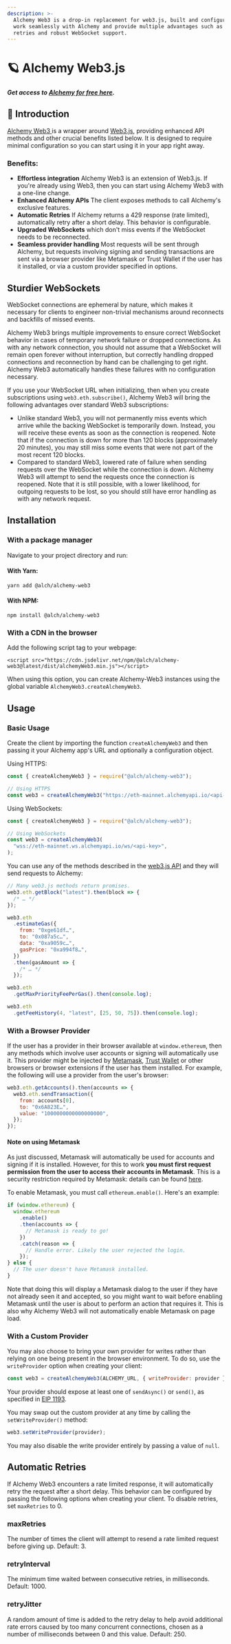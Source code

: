 ```yaml
---
description: >-
  Alchemy Web3 is a drop-in replacement for web3.js, built and configured to
  work seamlessly with Alchemy and provide multiple advantages such as automatic
  retries and robust WebSocket support.
---
```


# 🪐 Alchemy Web3.js

#### _Get access to_ [_Alchemy for free here_](https://alchemy.com/?r=e68b2f77-7fc7-4ef7-8e9c-cdfea869b9b5)_._

## :wave: Introduction&#x20;

[Alchemy Web3 ](https://github.com/alchemyplatform/alchemy-web3)is a wrapper around [Web3.js](https://web3js.readthedocs.io/en/v1.2.9/), providing enhanced API methods and other crucial benefits listed below. It is designed to require minimal configuration so you can start using it in your app right away.

### Benefits:

* **Effortless integration** Alchemy Web3 is an extension of Web3.js. If you're already using Web3, then you can start using Alchemy Web3 with a one-line change.
* **Enhanced Alchemy APIs** The client exposes methods to call Alchemy's exclusive features.
* **Automatic Retries** If Alchemy returns a 429 response (rate limited), automatically retry after a short delay. This behavior is configurable.
* **Upgraded WebSockets** which don't miss events if the WebSocket needs to be reconnected.
* **Seamless provider handling** Most requests will be sent through Alchemy, but requests involving signing and sending transactions are sent via a browser provider like Metamask or Trust Wallet if the user has it installed, or via a custom provider specified in options.

## Sturdier WebSockets

WebSocket connections are ephemeral by nature, which makes it necessary for clients to engineer non-trivial mechanisms around reconnects and backfills of missed events.

Alchemy Web3 brings multiple improvements to ensure correct WebSocket behavior in cases of temporary network failure or dropped connections. As with any network connection, you should not assume that a WebSocket will remain open forever without interruption, but correctly handling dropped connections and reconnection by hand can be challenging to get right. Alchemy Web3 automatically handles these failures with no configuration necessary.

If you use your WebSocket URL when initializing, then when you create subscriptions using `web3.eth.subscribe()`, Alchemy Web3 will bring the following advantages over standard Web3 subscriptions:

* Unlike standard Web3, you will not permanently miss events which arrive while the backing WebSocket is temporarily down. Instead, you will receive these events as soon as the connection is reopened. Note that if the connection is down for more than 120 blocks (approximately 20 minutes), you may still miss some events that were not part of the most recent 120 blocks.
* Compared to standard Web3, lowered rate of failure when sending requests over the WebSocket while the connection is down. Alchemy Web3 will attempt to send the requests once the connection is reopened. Note that it is still possible, with a lower likelihood, for outgoing requests to be lost, so you should still have error handling as with any network request.

## Installation&#x20;

### With a package manager

Navigate to your project directory and run:&#x20;

#### With Yarn:

```
yarn add @alch/alchemy-web3
```

#### With NPM:

```
npm install @alch/alchemy-web3
```

### With a CDN in the browser

Add the following script tag to your webpage:

```
<script src="https://cdn.jsdelivr.net/npm/@alch/alchemy-web3@latest/dist/alchemyWeb3.min.js"></script>
```

When using this option, you can create Alchemy-Web3 instances using the global variable `AlchemyWeb3.createAlchemyWeb3`.

## Usage

### Basic Usage

Create the client by importing the function `createAlchemyWeb3` and then passing it your Alchemy app's URL and optionally a configuration object.

Using HTTPS:

```javascript
const { createAlchemyWeb3 } = require("@alch/alchemy-web3");

// Using HTTPS
const web3 = createAlchemyWeb3("https://eth-mainnet.alchemyapi.io/<api-key>");
```

Using WebSockets:

```javascript
const { createAlchemyWeb3 } = require("@alch/alchemy-web3");

// Using WebSockets
const web3 = createAlchemyWeb3(
  "wss://eth-mainnet.ws.alchemyapi.io/ws/<api-key>",
);
```

You can use any of the methods described in the [web3.js API](https://web3js.readthedocs.io/en/1.0/) and they will send requests to Alchemy:

```javascript
// Many web3.js methods return promises.
web3.eth.getBlock("latest").then(block => {
  /* … */
});

web3.eth
  .estimateGas({
    from: "0xge61df…",
    to: "0x087a5c…",
    data: "0xa9059c…",
    gasPrice: "0xa994f8…",
  })
  .then(gasAmount => {
    /* … */
  });

web3.eth
  .getMaxPriorityFeePerGas().then(console.log);

web3.eth
  .getFeeHistory(4, "latest", [25, 50, 75]).then(console.log);
```

### With a Browser Provider

If the user has a provider in their browser available at `window.ethereum`, then any methods which involve user accounts or signing will automatically use it. This provider might be injected by [Metamask](https://metamask.io), [Trust Wallet](https://trustwallet.com/dapp) or other browsers or browser extensions if the user has them installed. For example, the following will use a provider from the user's browser:

```javascript
web3.eth.getAccounts().then(accounts => {
  web3.eth.sendTransaction({
    from: accounts[0],
    to: "0x6A823E…",
    value: "1000000000000000000",
  });
});
```

#### **Note on using Metamask**

As just discussed, Metamask will automatically be used for accounts and signing if it is installed. However, for this to work **you must first request permission from the user to access their accounts in Metamask**. This is a security restriction required by Metamask: details can be found [here](https://medium.com/metamask/https-medium-com-metamask-breaking-change-injecting-web3-7722797916a8).

To enable Metamask, you must call `ethereum.enable()`. Here's an example:

```javascript
if (window.ethereum) {
  window.ethereum
    .enable()
    .then(accounts => {
      // Metamask is ready to go!
    })
    .catch(reason => {
      // Handle error. Likely the user rejected the login.
    });
} else {
  // The user doesn't have Metamask installed.
}
```

Note that doing this will display a Metamask dialog to the user if they have not already seen it and accepted, so you might want to wait before enabling Metamask until the user is about to perform an action that requires it. This is also why Alchemy Web3 will not automatically enable Metamask on page load.

### With a Custom Provider

You may also choose to bring your own provider for writes rather than relying on one being present in the browser environment. To do so, use the `writeProvider` option when creating your client:

```javascript
const web3 = createAlchemyWeb3(ALCHEMY_URL, { writeProvider: provider });
```

Your provider should expose at least one of `sendAsync()` or `send()`, as specified in [EIP 1193](https://github.com/ethereum/EIPs/blob/master/EIPS/eip-1193.md).

You may swap out the custom provider at any time by calling the `setWriteProvider()` method:

```javascript
web3.setWriteProvider(provider);
```

You may also disable the write provider entirely by passing a value of `null`.

## Automatic Retries

If Alchemy Web3 encounters a rate limited response, it will automatically retry the request after a short delay. This behavior can be configured by passing the following options when creating your client. To disable retries, set `maxRetries` to 0.

### **maxRetries**

The number of times the client will attempt to resend a rate limited request before giving up. Default: 3.

### **retryInterval**

The minimum time waited between consecutive retries, in milliseconds. Default: 1000.

### **retryJitter**

A random amount of time is added to the retry delay to help avoid additional rate errors caused by too many concurrent connections, chosen as a number of milliseconds between 0 and this value. Default: 250.
